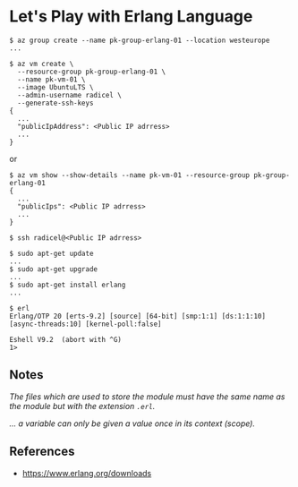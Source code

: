 # Let's Play with Erlang Language

```text
$ az group create --name pk-group-erlang-01 --location westeurope
...
```

```text
$ az vm create \
  --resource-group pk-group-erlang-01 \
  --name pk-vm-01 \
  --image UbuntuLTS \
  --admin-username radicel \
  --generate-ssh-keys
{
  ...
  "publicIpAddress": <Public IP adrress>
  ...
}
```


or

```text
$ az vm show --show-details --name pk-vm-01 --resource-group pk-group-erlang-01
{
  ...
  "publicIps": <Public IP adrress>
  ...
}
```

```text
$ ssh radicel@<Public IP adrress>
```

```text
$ sudo apt-get update
...
$ sudo apt-get upgrade
...
$ sudo apt-get install erlang
...
```

```text
$ erl
Erlang/OTP 20 [erts-9.2] [source] [64-bit] [smp:1:1] [ds:1:1:10] [async-threads:10] [kernel-poll:false]

Eshell V9.2  (abort with ^G)
1> 
```

## Notes

_The files which are used to store the module must have the same name as the module but with the extension `.erl`._

_... a variable can only be given a value once in its context (scope)._

## References

* https://www.erlang.org/downloads
